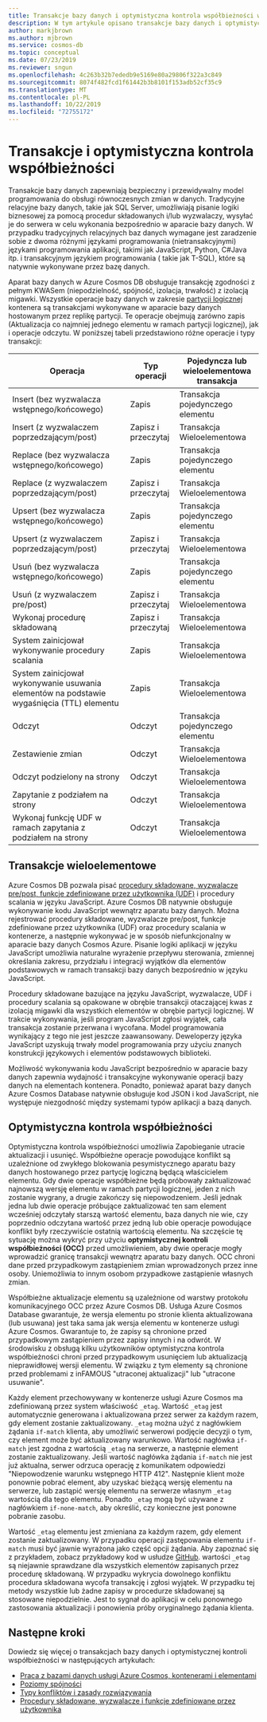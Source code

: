 ```yaml
---
title: Transakcje bazy danych i optymistyczna kontrola współbieżności w Azure Cosmos DB
description: W tym artykule opisano transakcje bazy danych i optymistyczną kontrolę współbieżności w Azure Cosmos DB
author: markjbrown
ms.author: mjbrown
ms.service: cosmos-db
ms.topic: conceptual
ms.date: 07/23/2019
ms.reviewer: sngun
ms.openlocfilehash: 4c263b32b7ededb9e5169e80a29806f322a3c849
ms.sourcegitcommit: 8074f482fcd1f61442b3b8101f153adb52cf35c9
ms.translationtype: MT
ms.contentlocale: pl-PL
ms.lasthandoff: 10/22/2019
ms.locfileid: "72755172"
---
```

# <a name="transactions-and-optimistic-concurrency-control"></a>Transakcje i optymistyczna kontrola współbieżności

Transakcje bazy danych zapewniają bezpieczny i przewidywalny model programowania do obsługi równoczesnych zmian w danych. Tradycyjne relacyjne bazy danych, takie jak SQL Server, umożliwiają pisanie logiki biznesowej za pomocą procedur składowanych i/lub wyzwalaczy, wysyłać je do serwera w celu wykonania bezpośrednio w aparacie bazy danych. W przypadku tradycyjnych relacyjnych baz danych wymagane jest zaradzenie sobie z dwoma różnymi językami programowania (nietransakcyjnymi) językami programowania aplikacji, takimi jak JavaScript, Python, C#Java itp. i transakcyjnym językiem programowania ( takie jak T-SQL), które są natywnie wykonywane przez bazę danych.

Aparat bazy danych w Azure Cosmos DB obsługuje transakcję zgodności z pełnym KWASem (niepodzielność, spójność, izolacja, trwałość) z izolacją migawki. Wszystkie operacje bazy danych w zakresie [partycji logicznej](partition-data.md) kontenera są transakcjami wykonywane w aparacie bazy danych hostowanym przez replikę partycji. Te operacje obejmują zarówno zapis (Aktualizacja co najmniej jednego elementu w ramach partycji logicznej), jak i operacje odczytu. W poniższej tabeli przedstawiono różne operacje i typy transakcji:

| **Operacja**  | **Typ operacji** | **Pojedyncza lub wieloelementowa transakcja** |
|---------|---------|---------|
| Insert (bez wyzwalacza wstępnego/końcowego) | Zapis | Transakcja pojedynczego elementu |
| Insert (z wyzwalaczem poprzedzającym/post) | Zapisz i przeczytaj | Transakcja Wieloelementowa |
| Replace (bez wyzwalacza wstępnego/końcowego) | Zapis | Transakcja pojedynczego elementu |
| Replace (z wyzwalaczem poprzedzającym/post) | Zapisz i przeczytaj | Transakcja Wieloelementowa |
| Upsert (bez wyzwalacza wstępnego/końcowego) | Zapis | Transakcja pojedynczego elementu |
| Upsert (z wyzwalaczem poprzedzającym/post) | Zapisz i przeczytaj | Transakcja Wieloelementowa |
| Usuń (bez wyzwalacza wstępnego/końcowego) | Zapis | Transakcja pojedynczego elementu |
| Usuń (z wyzwalaczem pre/post) | Zapisz i przeczytaj | Transakcja Wieloelementowa |
| Wykonaj procedurę składowaną | Zapisz i przeczytaj | Transakcja Wieloelementowa |
| System zainicjował wykonywanie procedury scalania | Zapis | Transakcja Wieloelementowa |
| System zainicjował wykonywanie usuwania elementów na podstawie wygaśnięcia (TTL) elementu | Zapis | Transakcja Wieloelementowa |
| Odczyt | Odczyt | Transakcja pojedynczego elementu |
| Zestawienie zmian | Odczyt | Transakcja Wieloelementowa |
| Odczyt podzielony na strony | Odczyt | Transakcja Wieloelementowa |
| Zapytanie z podziałem na strony | Odczyt | Transakcja Wieloelementowa |
| Wykonaj funkcję UDF w ramach zapytania z podziałem na strony | Odczyt | Transakcja Wieloelementowa |

## <a name="multi-item-transactions"></a>Transakcje wieloelementowe

Azure Cosmos DB pozwala pisać [procedury składowane, wyzwalacze pre/post, funkcje zdefiniowane przez użytkownika (UDF)](stored-procedures-triggers-udfs.md) i procedury scalania w języku JavaScript. Azure Cosmos DB natywnie obsługuje wykonywanie kodu JavaScript wewnątrz aparatu bazy danych. Można rejestrować procedury składowane, wyzwalacze pre/post, funkcje zdefiniowane przez użytkownika (UDF) oraz procedury scalania w kontenerze, a następnie wykonywać je w sposób niefunkcjonalny w aparacie bazy danych Cosmos Azure. Pisanie logiki aplikacji w języku JavaScript umożliwia naturalne wyrażenie przepływu sterowania, zmiennej określania zakresu, przydziału i integracji wyjątków dla elementów podstawowych w ramach transakcji bazy danych bezpośrednio w języku JavaScript.

Procedury składowane bazujące na języku JavaScript, wyzwalacze, UDF i procedury scalania są opakowane w obrębie transakcji otaczającej kwas z izolacją migawki dla wszystkich elementów w obrębie partycji logicznej. W trakcie wykonywania, jeśli program JavaScript zgłosi wyjątek, cała transakcja zostanie przerwana i wycofana. Model programowania wynikający z tego nie jest jeszcze zaawansowany. Deweloperzy języka JavaScript uzyskują trwały model programowania przy użyciu znanych konstrukcji językowych i elementów podstawowych biblioteki.

Możliwość wykonywania kodu JavaScript bezpośrednio w aparacie bazy danych zapewnia wydajność i transakcyjne wykonywanie operacji bazy danych na elementach kontenera. Ponadto, ponieważ aparat bazy danych Azure Cosmos Database natywnie obsługuje kod JSON i kod JavaScript, nie występuje niezgodność między systemami typów aplikacji a bazą danych.

## <a name="optimistic-concurrency-control"></a>Optymistyczna kontrola współbieżności 

Optymistyczna kontrola współbieżności umożliwia Zapobieganie utracie aktualizacji i usunięć. Współbieżne operacje powodujące konflikt są uzależnione od zwykłego blokowania pesymistycznego aparatu bazy danych hostowanego przez partycję logiczną będącą właścicielem elementu. Gdy dwie operacje współbieżne będą próbowały zaktualizować najnowszą wersję elementu w ramach partycji logicznej, jeden z nich zostanie wygrany, a drugie zakończy się niepowodzeniem. Jeśli jednak jedna lub dwie operacje próbujące zaktualizować ten sam element wcześniej odczytały starszą wartość elementu, baza danych nie wie, czy poprzednio odczytana wartość przez jedną lub obie operacje powodujące konflikt były rzeczywiście ostatnią wartością elementu. Na szczęście tę sytuację można wykryć przy użyciu **optymistycznej kontroli współbieżności (OCC)** przed umożliwieniem, aby dwie operacje mogły wprowadzić granicę transakcji wewnątrz aparatu bazy danych. OCC chroni dane przed przypadkowym zastąpieniem zmian wprowadzonych przez inne osoby. Uniemożliwia to innym osobom przypadkowe zastąpienie własnych zmian.

Współbieżne aktualizacje elementu są uzależnione od warstwy protokołu komunikacyjnego OCC przez Azure Cosmos DB. Usługa Azure Cosmos Database gwarantuje, że wersja elementu po stronie klienta aktualizowana (lub usuwana) jest taka sama jak wersja elementu w kontenerze usługi Azure Cosmos. Gwarantuje to, że zapisy są chronione przed przypadkowym zastąpieniem przez zapisy innych i na odwrót. W środowisku z obsługą kilku użytkowników optymistyczna kontrola współbieżności chroni przed przypadkowym usunięciem lub aktualizacją nieprawidłowej wersji elementu. W związku z tym elementy są chronione przed problemami z inFAMOUS "utraconej aktualizacji" lub "utracone usuwanie".

Każdy element przechowywany w kontenerze usługi Azure Cosmos ma zdefiniowaną przez system właściwość `_etag`. Wartość `_etag` jest automatycznie generowana i aktualizowana przez serwer za każdym razem, gdy element zostanie zaktualizowany. `_etag` można użyć z nagłówkiem żądania `if-match` klienta, aby umożliwić serwerowi podjęcie decyzji o tym, czy element może być aktualizowany warunkowo. Wartość nagłówka `if-match` jest zgodna z wartością `_etag` na serwerze, a następnie element zostanie zaktualizowany. Jeśli wartość nagłówka żądania `if-match` nie jest już aktualna, serwer odrzuca operację z komunikatem odpowiedzi "Niepowodzenie warunku wstępnego HTTP 412". Następnie klient może ponownie pobrać element, aby uzyskać bieżącą wersję elementu na serwerze, lub zastąpić wersję elementu na serwerze własnym `_etag` wartością dla tego elementu. Ponadto `_etag` mogą być używane z nagłówkiem `if-none-match`, aby określić, czy konieczne jest ponowne pobranie zasobu. 

Wartość `_etag` elementu jest zmieniana za każdym razem, gdy element zostanie zaktualizowany. W przypadku operacji zastępowania elementu `if-match` musi być jawnie wyrażona jako część opcji żądania. Aby zapoznać się z przykładem, zobacz przykładowy kod w usłudze [GitHub](https://github.com/Azure/azure-documentdb-dotnet/blob/master/samples/code-samples/DocumentManagement/Program.cs#L398-L446). wartości `_etag` są niejawnie sprawdzane dla wszystkich elementów zapisanych przez procedurę składowaną. W przypadku wykrycia dowolnego konfliktu procedura składowana wycofa transakcję i zgłosi wyjątek. W przypadku tej metody wszystkie lub żadne zapisy w procedurze składowanej są stosowane niepodzielnie. Jest to sygnał do aplikacji w celu ponownego zastosowania aktualizacji i ponowienia próby oryginalnego żądania klienta.

## <a name="next-steps"></a>Następne kroki

Dowiedz się więcej o transakcjach bazy danych i optymistycznej kontroli współbieżności w następujących artykułach:

- [Praca z bazami danych usługi Azure Cosmos, kontenerami i elementami](databases-containers-items.md)
- [Poziomy spójności](consistency-levels.md)
- [Typy konfliktów i zasady rozwiązywania](conflict-resolution-policies.md)
- [Procedury składowane, wyzwalacze i funkcje zdefiniowane przez użytkownika](stored-procedures-triggers-udfs.md)
